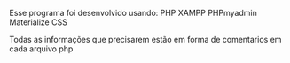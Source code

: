 Esse programa foi desenvolvido usando:
PHP
XAMPP
PHPmyadmin
Materialize CSS

Todas as informações que precisarem estão em forma de comentarios em cada arquivo php
